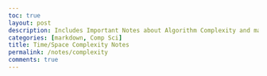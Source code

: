 ```yaml
---
toc: true
layout: post
description: Includes Important Notes about Algorithm Complexity and managing high volumes of complexity
categories: [markdown, Comp Sci]
title: Time/Space Complexity Notes
permalink: /notes/complexity
comments: true
---
```

